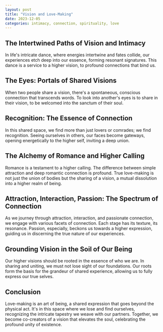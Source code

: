 ```yaml
---
layout: post
title: "Vision and Love-Making"
date: 2023-12-05
categories: intimacy, connection, spirituality, love
---
```


## The Intertwined Paths of Vision and Intimacy

In life's intricate dance, where energies intertwine and fates collide, our experiences etch deep into our essence, forming resonant signatures. This dance is a service to a higher vision, to profound connections that bind us.

## The Eyes: Portals of Shared Visions

When two people share a vision, there's a spontaneous, conscious connection that transcends words. To look into another's eyes is to share in their vision, to be welcomed into the sanctum of their soul.

## Recognition: The Essence of Connection

In this shared space, we find more than just lovers or comrades; we find recognition. Seeing ourselves in others, our faces become gateways, opening energetically to the higher self, inviting a deep union.

## The Alchemy of Romance and Higher Calling

Romance is a testament to a higher calling. The difference between simple attraction and deep romantic connection is profound. True love-making is not just the union of bodies but the sharing of a vision, a mutual dissolution into a higher realm of being.

## Attraction, Interaction, Passion: The Spectrum of Connection

As we journey through attraction, interaction, and passionate connection, we engage with various facets of connection. Each stage has its texture, its resonance. Passion, especially, beckons us towards a higher expression, guiding us in discerning the true nature of our experiences.

## Grounding Vision in the Soil of Our Being

Our higher visions should be rooted in the essence of who we are. In sharing and uniting, we must not lose sight of our foundations. Our roots form the basis for the grandeur of shared experience, allowing us to fully express our true selves.

## Conclusion

Love-making is an art of being, a shared expression that goes beyond the physical act. It's in this space where we lose and find ourselves, recognizing the intricate tapestry we weave with our partners. Together, we become co-creators of a vision that elevates the soul, celebrating the profound unity of existence.
